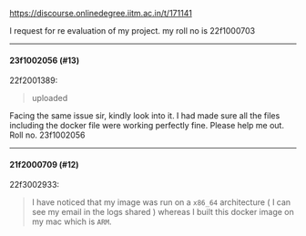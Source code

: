 https://discourse.onlinedegree.iitm.ac.in/t/171141

I request for re evaluation of my project. my roll no is 22f1000703</p><hr>

<h4>23f1002056 (#13)</h4>
<aside class="quote group-ds-students" data-post="8" data-topic="171141" data-username="22f2001389">
<div class="title">
<div class="quote-controls"></div>
 22f2001389:</div>
<blockquote>
<p>uploaded</p>
</blockquote>
</aside>
<p>Facing the same issue sir, kindly look into it. I had made sure all the files including the docker file were working perfectly fine. Please help me out.<br/>
Roll no. 23f1002056</p><hr>

<h4>21f2000709 (#12)</h4>
<aside class="quote group-ds-students" data-full="true" data-post="7" data-topic="171141" data-username="22f3002933">
<div class="title">
<div class="quote-controls"></div>
 22f3002933:</div>
<blockquote>
<p>I have noticed that my image was run on a <code>x86_64</code> architecture ( I can see my email in the logs shared ) whereas I built this docker image on my mac which is <code>ARM</code>.